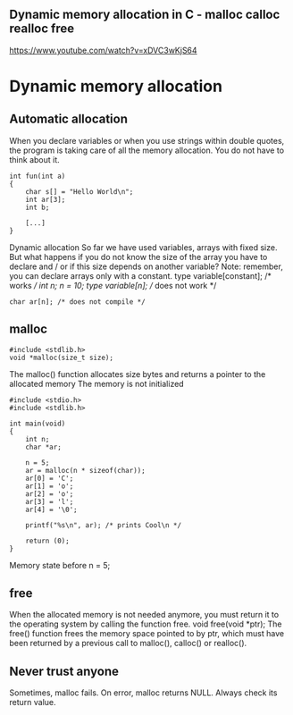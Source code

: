 ## Dynamic memory allocation in C - malloc calloc realloc free
https://www.youtube.com/watch?v=xDVC3wKjS64  

# Dynamic memory allocation
## Automatic allocation
When you declare variables or when you use strings within double quotes, the
program is taking care of all the memory allocation. You do not have to think about
it.
```
int fun(int a)
{
    char s[] = "Hello World\n";
    int ar[3];
    int b;

    [...]
}
```
Dynamic allocation
So far we have used variables, arrays with fixed size. But what happens if you do
not know the size of the array you have to declare and / or if this size depends on
another variable?
Note: remember, you can declare arrays only with a constant.
type variable[constant]; /* works */
int n;
n = 10;
type variable[n]; /* does not work */
```
char ar[n]; /* does not compile */
```
## malloc
```
#include <stdlib.h>
void *malloc(size_t size);
```
The malloc() function allocates size bytes and returns a pointer to the allocated
memory
The memory is not initialized
```
#include <stdio.h>
#include <stdlib.h>

int main(void)
{
    int n;
    char *ar;

    n = 5;
    ar = malloc(n * sizeof(char));
    ar[0] = 'C';
    ar[1] = 'o';
    ar[2] = 'o';
    ar[3] = 'l';
    ar[4] = '\0';

    printf("%s\n", ar); /* prints Cool\n */

    return (0);
}
```
Memory state before n = 5;  

## free
When the allocated memory is not needed anymore, you must return it to the
operating system by calling the function free.
void free(void *ptr);
The free() function frees the memory space pointed to by ptr, which must have
been returned by a previous call to malloc(), calloc() or realloc().


## Never trust anyone
Sometimes, malloc fails. On error, malloc returns NULL.
Always check its return value.
